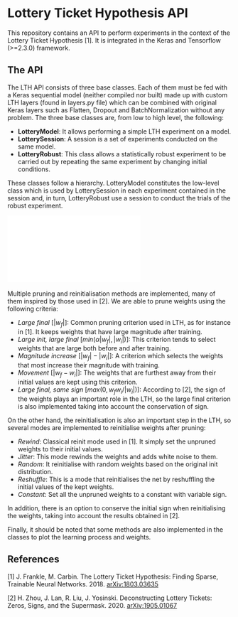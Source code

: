 # Lottery Ticket Hypothesis API

This repository contains an API to perform experiments in the context of the Lottery Ticket Hypothesis [1]. It is integrated in the Keras and Tensorflow (>=2.3.0) framework.

## The API

The LTH API consists of three base classes. Each of them must be fed with a Keras sequential model (neither compiled nor built) made up with custom LTH layers (found in layers.py file) which can be combined with original Keras layers such as Flatten, Dropout and BatchNormalization without any problem. The three base classes are, from low to high level, the following:

* **LotteryModel**: It allows performing a simple LTH experiment on a model.
* **LotterySession**: A session is a set of experiments conducted on the same model.
* **LotteryRobust**: This class allows a statistically robust experiment to be carried out by repeating the same experiment by changing initial conditions.

These classes follow a hierarchy. LotteryModel constitutes the low-level class which is used by LotterySession in each experiment contained in the session and, in turn, LotteryRobust use a session to conduct the trials of the robust experiment.

![hierarchy ticket](/img_md/lotteryticket.pdf)

Multiple pruning and reinitialisation methods are implemented, many of them inspired by those used in [2]. We are able to prune weights using the following criteria:

* *Large final* [$|w_f|$]: Common pruning criterion used in LTH, as for instance in [1]. It keeps weights that have large magnitude after training.
* *Large init, large final* [$min(\alpha|w_f|,|w_i|)$]: This criterion tends to select weights that are large both before and after training. 
* *Magnitude increase* [$|w_f|-|w_i|$]: A criterion which selects the weights that most increase their magnitude with training.
* *Movement* [$|w_f-w_i|$]: The weights that are furthest away from their initial values are kept using this criterion.
* *Large final, same sign* [$max(0,w_f w_i/|w_i|)$]: According to [2], the sign of the weights plays an important role in the LTH, so the large final criterion is also implemented taking into account the conservation of sign.

On the other hand, the reinitialisation is also an important step in the LTH, so several modes are implemented to reinitialise weights after pruning:

* *Rewind*: Classical reinit mode used in [1]. It simply set the unpruned weights to their initial values.
* *Jitter*: This mode rewinds the weights and adds white noise to them.
* *Random*: It reinitialise with random weights based on the original init distribution.
* *Reshuffle*: This is a mode that reinitialises the net by reshuffling the initial values of the kept weights.
* *Constant*: Set all the unpruned weights to a constant with variable sign.

In addition, there is an option to conserve the initial sign when reinitialising the weights, taking into account the results obtained in [2].

Finally, it should be noted that some methods are also implemented in the classes to plot the learning process and weights.

## References

[1] J. Frankle, M. Carbin. The Lottery Ticket Hypothesis: Finding Sparse, Trainable Neural Networks. 2018. [arXiv:1803.03635](https://arxiv.org/abs/1803.03635)

[2] H. Zhou, J. Lan, R. Liu, J. Yosinski. Deconstructing Lottery Tickets: Zeros, Signs, and the Supermask. 2020. [arXiv:1905.01067](https://arxiv.org/abs/1905.01067v4)
